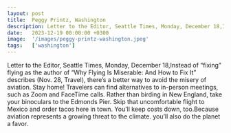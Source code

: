 ```yaml
---
layout: post
title:  Peggy Printz, Washington
description: Letter to the Editor, Seattle Times, Monday, December 18,Instead of “fixing" flying as the author of “Why Flying Is Miserable - And How to Fix It” desc...
date:   2023-12-19 00:00:00 +0300
image:  '/images/peggy-printz-washington.jpeg'
tags:   ['washington']
---
```

Letter to the Editor, Seattle Times, Monday, December 18,Instead of “fixing" flying as the author of “Why Flying Is Miserable: And How to Fix It” describes (Nov. 28, Travel), there’s a better way to avoid the misery of aviation. Stay home! Travelers can find alternatives to in-person meetings, such as Zoom and FaceTime calls. Rather than birding in New England, take your binoculars to the Edmonds Pier. Skip that uncomfortable flight to Mexico and order tacos here in town. You’ll keep costs down, too.Because aviation represents a growing threat to the climate. you’ll also do the planet a favor.

